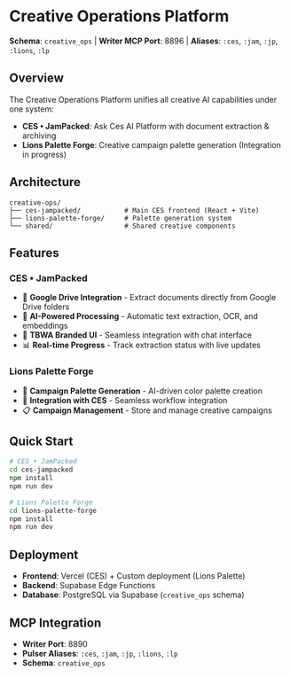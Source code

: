 # Creative Operations Platform

**Schema**: `creative_ops` | **Writer MCP Port**: 8896 | **Aliases**: `:ces`, `:jam`, `:jp`, `:lions`, `:lp`

## Overview

The Creative Operations Platform unifies all creative AI capabilities under one system:

- **CES • JamPacked**: Ask Ces AI Platform with document extraction & archiving
- **Lions Palette Forge**: Creative campaign palette generation (Integration in progress)

## Architecture

```
creative-ops/
├── ces-jampacked/           # Main CES frontend (React + Vite)
├── lions-palette-forge/     # Palette generation system  
└── shared/                  # Shared creative components
```

## Features

### CES • JamPacked
- 📎 **Google Drive Integration** - Extract documents directly from Google Drive folders
- 🤖 **AI-Powered Processing** - Automatic text extraction, OCR, and embeddings
- 🎨 **TBWA Branded UI** - Seamless integration with chat interface
- 📊 **Real-time Progress** - Track extraction status with live updates

### Lions Palette Forge
- 🎨 **Campaign Palette Generation** - AI-driven color palette creation
- 🔄 **Integration with CES** - Seamless workflow integration
- 📋 **Campaign Management** - Store and manage creative campaigns

## Quick Start

```bash
# CES • JamPacked
cd ces-jampacked
npm install
npm run dev

# Lions Palette Forge
cd lions-palette-forge
npm install
npm run dev
```

## Deployment

- **Frontend**: Vercel (CES) + Custom deployment (Lions Palette)
- **Backend**: Supabase Edge Functions
- **Database**: PostgreSQL via Supabase (`creative_ops` schema)

## MCP Integration

- **Writer Port**: 8890
- **Pulser Aliases**: `:ces`, `:jam`, `:jp`, `:lions`, `:lp`
- **Schema**: `creative_ops`